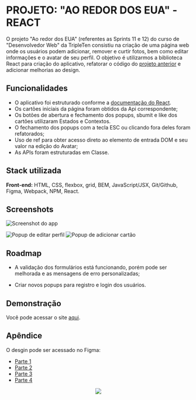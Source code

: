 
# PROJETO: "AO REDOR DOS EUA" - REACT

O projeto "Ao redor dos EUA" (referentes as Sprints 11 e 12) do curso de "Desenvolvedor Web" da TripleTen consistiu na criação de uma página web onde os usuários podem adicionar, remover e curtir fotos, bem como editar informações e o avatar de seu perfil. O objetivo é utilizarmos a biblioteca React para criação do aplicativo, refatorar o código do [projeto anterior](https://github.com/vinib96/web_project_around) e adicionar melhorias ao design.

## Funcionalidades

- O aplicativo foi estruturado conforme a [documentação do React](https://pt-br.legacy.reactjs.org/docs/getting-started.html).
- Os cartões iniciais da página foram obtidos da Api correspondente;
- Os botões de abertura e fechamento dos popups, sbumit e like dos cartões utilizaram Estados e Contextos.
- O fechamento dos popups com a tecla ESC ou clicando fora deles foram refatorados;
- Uso de ref para obter acesso direto ao elemento de entrada DOM e seu valor na edição do Avatar;
- As APIs foram estruturadas em Classe.


## Stack utilizada

**Front-end:**  HTML, CSS, flexbox, grid, BEM, JavaScript/JSX, Git/Github, Figma, Webpack, NPM, React.




## Screenshots

![Screenshot do app](https://github.com/vinib96/web_project_around_react/assets/141737376/3f29c15a-5514-4126-998e-4180a8a026dc)

![Popup de editar perfil](https://github.com/vinib96/web_project_around_react/assets/141737376/783fa6db-c7d1-490f-b1f8-a6ea0620516b)
![Popup de adicionar cartão](https://github.com/vinib96/web_project_around_react/assets/141737376/acb04053-fc09-46da-b551-e686140146d0)




## Roadmap

- A validação dos formulários está funcionando, porém pode ser melhorada e as mensagens de erro personalizadas;

- Criar novos popups para registro e login dos usuários.


## Demonstração

Você pode acessar o site [aqui](https://vinib96.github.io/web_project_around_react/).


## Apêndice

O desgin pode ser acessado no Figma:

- [Parte 1](https://www.figma.com/file/e0lUDoBuWEsFCJ9OQKHypo/Web_Brief_Sprint_5_PT-%7C-Ao-redor-dos-EUA.-%7C-desktop-%2B-mobile?type=design&node-id=0-1&t=KyUBYZhXDZZEHVx0-0)
- [Parte 2](https://www.figma.com/file/UEBC9WrjCqc74O4zfGn8ed/Web_Brief_Sprint_6_PT-%7C-Ao-redor-dos-E.U.A-%7C-desktop-%2B-mobile?type=design&node-id=0-1&t=IdrQyUMIy52wetOb-0)
- [Parte 3](https://www.figma.com/file/2lYBAAE2NJmfoD2q5j710S/Web_Brief_Sprint_6_PT-%7C-Ao-redor-dos-E.U.A?t=f6ckDy1M3pWAFXOf-0)
- [Parte 4](https://www.figma.com/file/zOeMl6rkzkNbETDtm9zohh/Web_Brief_Sprint_10_PT-%7C-JavaScript-Aplic%C3%A1vel?type=design&node-id=0-1&t=4oeZcqTjICWlGugo-0)




<div align="center"><img src="https://nexax.in/wp-content/uploads/2020/11/giphy.gif" /></div>
 
